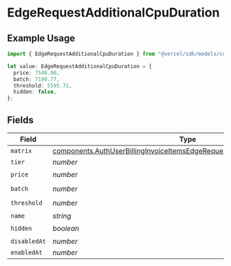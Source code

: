 # EdgeRequestAdditionalCpuDuration

## Example Usage

```typescript
import { EdgeRequestAdditionalCpuDuration } from "@vercel/sdk/models/components/authuser.js";

let value: EdgeRequestAdditionalCpuDuration = {
  price: 7540.90,
  batch: 7190.77,
  threshold: 5595.71,
  hidden: false,
};
```

## Fields

| Field                                                                                                                                                                        | Type                                                                                                                                                                         | Required                                                                                                                                                                     | Description                                                                                                                                                                  |
| ---------------------------------------------------------------------------------------------------------------------------------------------------------------------------- | ---------------------------------------------------------------------------------------------------------------------------------------------------------------------------- | ---------------------------------------------------------------------------------------------------------------------------------------------------------------------------- | ---------------------------------------------------------------------------------------------------------------------------------------------------------------------------- |
| `matrix`                                                                                                                                                                     | [components.AuthUserBillingInvoiceItemsEdgeRequestAdditionalCpuDurationMatrix](../../models/components/authuserbillinginvoiceitemsedgerequestadditionalcpudurationmatrix.md) | :heavy_minus_sign:                                                                                                                                                           | N/A                                                                                                                                                                          |
| `tier`                                                                                                                                                                       | *number*                                                                                                                                                                     | :heavy_minus_sign:                                                                                                                                                           | N/A                                                                                                                                                                          |
| `price`                                                                                                                                                                      | *number*                                                                                                                                                                     | :heavy_check_mark:                                                                                                                                                           | N/A                                                                                                                                                                          |
| `batch`                                                                                                                                                                      | *number*                                                                                                                                                                     | :heavy_check_mark:                                                                                                                                                           | N/A                                                                                                                                                                          |
| `threshold`                                                                                                                                                                  | *number*                                                                                                                                                                     | :heavy_check_mark:                                                                                                                                                           | N/A                                                                                                                                                                          |
| `name`                                                                                                                                                                       | *string*                                                                                                                                                                     | :heavy_minus_sign:                                                                                                                                                           | N/A                                                                                                                                                                          |
| `hidden`                                                                                                                                                                     | *boolean*                                                                                                                                                                    | :heavy_check_mark:                                                                                                                                                           | N/A                                                                                                                                                                          |
| `disabledAt`                                                                                                                                                                 | *number*                                                                                                                                                                     | :heavy_minus_sign:                                                                                                                                                           | N/A                                                                                                                                                                          |
| `enabledAt`                                                                                                                                                                  | *number*                                                                                                                                                                     | :heavy_minus_sign:                                                                                                                                                           | N/A                                                                                                                                                                          |